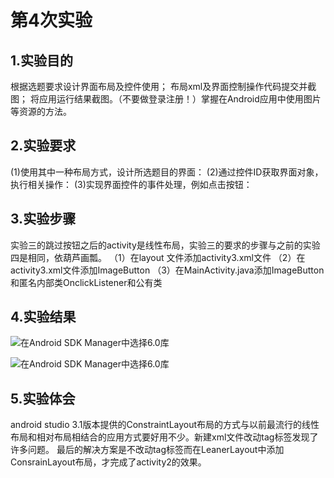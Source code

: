 # 第4次实验

## 1.实验目的

根据选题要求设计界面布局及控件使用；
布局xml及界面控制操作代码提交并截图；
将应用运行结果截图。（不要做登录注册！）掌握在Android应用中使用图片等资源的方法。

## 2.实验要求

(1)使用其中一种布局方式，设计所选题目的界面：
(2)通过控件ID获取界面对象，执行相关操作：
(3)实现界面控件的事件处理，例如点击按钮：


## 3.实验步骤

实验三的跳过按钮之后的activity是线性布局，实验三的要求的步骤与之前的实验四是相同，依葫芦画瓢。
（1）在layout 文件添加activity3.xml文件
（2）在activity3.xml文件添加ImageButton
（3）在MainActivity.java添加ImageButton和匿名内部类OnclickListener和公有类

## 4.实验结果
![在Android SDK Manager中选择6.0库](https://github.com/lazytea/android-labs-2018/blob/c6b335ae9a598d518b11f4a1de6aaa36b4e67fd8/soft1614080902311/test3.2.jpg "配置教育网下载代理")

![在Android SDK Manager中选择6.0库](https://github.com/lazytea/android-labs-2018/blob/c6b335ae9a598d518b11f4a1de6aaa36b4e67fd8/soft1614080902311/test4.jpg "配置教育网下载代理")

## 5.实验体会
android studio 3.1版本提供的ConstraintLayout布局的方式与以前最流行的线性布局和相对布局相结合的应用方式要好用不少。新建xml文件改动tag标签发现了许多问题。
最后的解决方案是不改动tag标签而在LeanerLayout中添加ConsrainLayout布局，才完成了activity2的效果。
